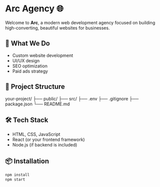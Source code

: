# Arc Agency 🌐

Welcome to **Arc**, a modern web development agency focused on building high-converting, beautiful websites for businesses.

## 🚀 What We Do
- Custom website development
- UI/UX design
- SEO optimization
- Paid ads strategy

## 📁 Project Structure
your-project/ ├── public/ ├── src/ ├── .env ├── .gitignore ├── package.json └── README.md

## 🛠 Tech Stack
- HTML, CSS, JavaScript
- React (or your frontend framework)
- Node.js (if backend is included)

## 📦 Installation
```bash
npm install
npm start

